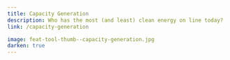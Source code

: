 ```yaml
---
title: Capacity Generation
description: Who has the most (and least) clean energy on line today?
link: /capacity-generation

image: feat-tool-thumb--capacity-generation.jpg
darken: true
---
```

